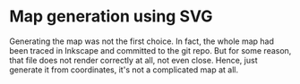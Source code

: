 # Map generation using SVG

Generating the map was not the first choice. In fact,
the whole map had been traced in Inkscape and committed
to the git repo. But for some reason, that file does
not render correctly at all, not even close. Hence,
just generate it from coordinates, it's not a complicated
map at all.
